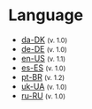# Language

- [da-DK](da_DK) <small>(v. 1.0)</small>
- [de-DE](de_DE) <small>(v. 1.0)</small>
- [en-US](en_US) <small>(v. 1.1)</small>
- [es-ES](es_ES) <small>(v. 1.0)</small>
- [pt-BR](pt_BR) <small>(v. 1.2)</small>
- [uk-UA](uk_UA) <small>(v. 1.0)</small>
- [ru-RU](ru_RU) <small>(v. 1.0)</small>

